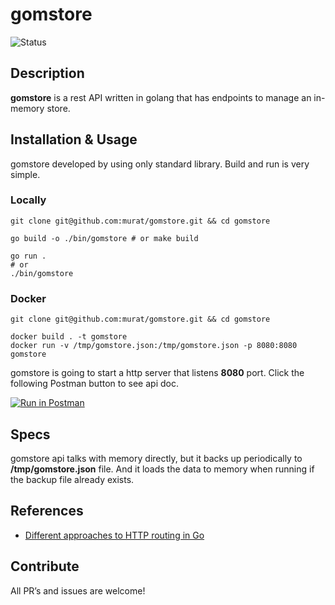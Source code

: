 # gomstore

![Status](https://github.com/murat/gomstore/actions/workflows/test.yml/badge.svg)

## Description

**gomstore** is a rest API written in golang that has endpoints to manage an in-memory store.

## Installation & Usage

gomstore developed by using only standard library. Build and run is very simple.

### Locally

```shell
git clone git@github.com:murat/gomstore.git && cd gomstore

go build -o ./bin/gomstore # or make build

go run .
# or
./bin/gomstore
```

### Docker

```shell
git clone git@github.com:murat/gomstore.git && cd gomstore

docker build . -t gomstore
docker run -v /tmp/gomstore.json:/tmp/gomstore.json -p 8080:8080 gomstore
```

gomstore is going to start a http server that listens **8080** port. Click the following Postman button to see api doc.

[![Run in Postman](https://run.pstmn.io/button.svg)](https://app.getpostman.com/run-collection/1516159-dae417b8-1ff3-4be7-91b3-6566a6897dfa?action=collection%2Ffork&collection-url=entityId%3D1516159-dae417b8-1ff3-4be7-91b3-6566a6897dfa%26entityType%3Dcollection%26workspaceId%3Da1934f8d-ec93-427f-883e-7aaf6d8f6790)

## Specs

gomstore api talks with memory directly, but it backs up periodically to **/tmp/gomstore.json** file. And it loads the
data to memory when running if the backup file already exists.

## References

- [Different approaches to HTTP routing in Go](https://benhoyt.com/writings/go-routing/)

## Contribute

All PR’s and issues are welcome!